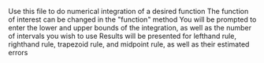 Use this file to do numerical integration of a desired function
The function of interest can be changed in the "function" method
You will be prompted to enter the lower and upper bounds of the integration, as well as the number of intervals you wish to use
Results will be presented for lefthand rule, righthand rule, trapezoid rule, and midpoint rule, as well as their estimated errors
